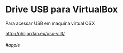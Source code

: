 # Drive USB para VirtualBox

Para acessar USB em maquina virtual OSX

http://philjordan.eu/osx-virt/


###### #apple
